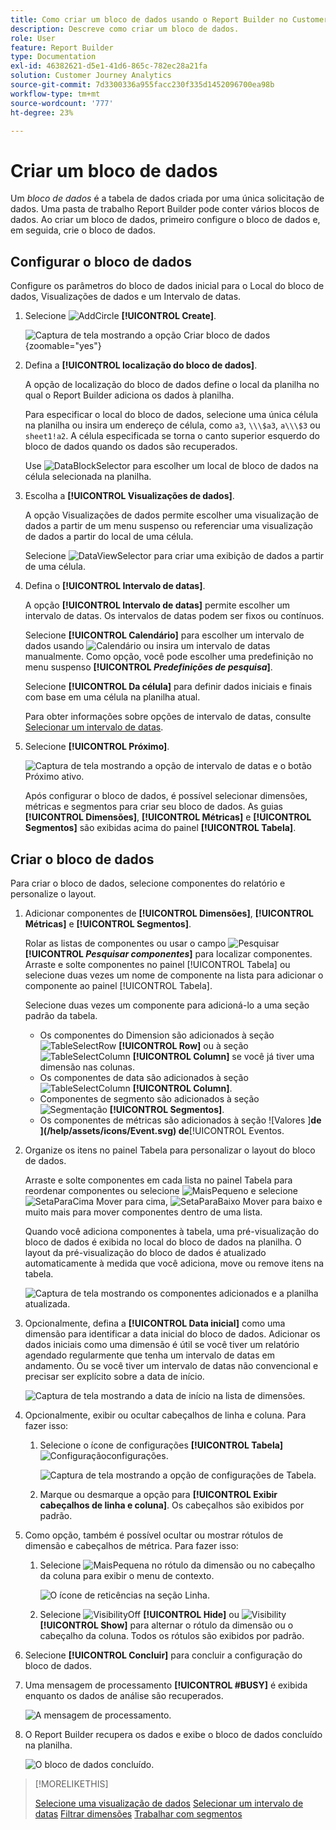 ```yaml
---
title: Como criar um bloco de dados usando o Report Builder no Customer Journey Analytics
description: Descreve como criar um bloco de dados.
role: User
feature: Report Builder
type: Documentation
exl-id: 46382621-d5e1-41d6-865c-782ec28a21fa
solution: Customer Journey Analytics
source-git-commit: 7d3300336a955facc230f335d1452096700ea98b
workflow-type: tm+mt
source-wordcount: '777'
ht-degree: 23%

---
```


# Criar um bloco de dados

Um *bloco de dados* é a tabela de dados criada por uma única solicitação de dados. Uma pasta de trabalho Report Builder pode conter vários blocos de dados. Ao criar um bloco de dados, primeiro configure o bloco de dados e, em seguida, crie o bloco de dados.

## Configurar o bloco de dados

Configure os parâmetros do bloco de dados inicial para o Local do bloco de dados, Visualizações de dados e um Intervalo de datas.

1. Selecione ![AddCircle](/help/assets/icons/AddCircle.svg) **[!UICONTROL Create]**.

   ![Captura de tela mostrando a opção Criar bloco de dados](./assets/create-data-block.png){zoomable="yes"}


1. Defina a **[!UICONTROL localização do bloco de dados]**.

   A opção de localização do bloco de dados define o local da planilha no qual o Report Builder adiciona os dados à planilha.

   Para especificar o local do bloco de dados, selecione uma única célula na planilha ou insira um endereço de célula, como `a3`, `\\\$a3`, `a\\\$3` ou `sheet1!a2`. A célula especificada se torna o canto superior esquerdo do bloco de dados quando os dados são recuperados.

   Use ![DataBlockSelector](/help/assets/icons/DataBlockSelector.svg) para escolher um local de bloco de dados na célula selecionada na planilha.

1. Escolha a **[!UICONTROL Visualizações de dados]**.

   A opção Visualizações de dados permite escolher uma visualização de dados a partir de um menu suspenso ou referenciar uma visualização de dados a partir do local de uma célula.

   Selecione ![DataViewSelector](/help/assets/icons/DataViewSelector.svg) para criar uma exibição de dados a partir de uma célula.

1. Defina o **[!UICONTROL Intervalo de datas]**.

   A opção **[!UICONTROL Intervalo de datas]** permite escolher um intervalo de datas. Os intervalos de datas podem ser fixos ou contínuos.

   Selecione **[!UICONTROL Calendário]** para escolher um intervalo de dados usando ![Calendário](/help/assets/icons/Calendar.svg) ou insira um intervalo de datas manualmente. Como opção, você pode escolher uma predefinição no menu suspenso **[!UICONTROL _Predefinições de pesquisa_]**.

   Selecione **[!UICONTROL Da célula]** para definir dados iniciais e finais com base em uma célula na planilha atual.

   Para obter informações sobre opções de intervalo de datas, consulte [Selecionar um intervalo de datas](select-date-range.md).

1. Selecione **[!UICONTROL Próximo]**.

   ![Captura de tela mostrando a opção de intervalo de datas e o botão Próximo ativo.](./assets/choose_date_data_view3.png)

   Após configurar o bloco de dados, é possível selecionar dimensões, métricas e segmentos para criar seu bloco de dados. As guias **[!UICONTROL Dimensões]**, **[!UICONTROL Métricas]** e **[!UICONTROL Segmentos]** são exibidas acima do painel **[!UICONTROL Tabela]**.

## Criar o bloco de dados

Para criar o bloco de dados, selecione componentes do relatório e personalize o layout.

1. Adicionar componentes de **[!UICONTROL Dimensões]**, **[!UICONTROL Métricas]** e **[!UICONTROL Segmentos]**.

   Rolar as listas de componentes ou usar o campo ![Pesquisar](/help/assets/icons/Search.svg) **[!UICONTROL _Pesquisar componentes_]** para localizar componentes. Arraste e solte componentes no painel [!UICONTROL Tabela] ou selecione duas vezes um nome de componente na lista para adicionar o componente ao painel [!UICONTROL Tabela].

   Selecione duas vezes um componente para adicioná-lo a uma seção padrão da tabela.

   - Os componentes do Dimension são adicionados à seção ![TableSelectRow](/help/assets/icons/TableSelectRow.svg) **[!UICONTROL Row]** ou à seção ![TableSelectColumn](/help/assets/icons/TableSelectColumn.svg) **[!UICONTROL Column]** se você já tiver uma dimensão nas colunas.
   - Os componentes de data são adicionados à seção ![TableSelectColumn](/help/assets/icons/TableSelectColumn.svg) **[!UICONTROL Column]**.
   - Componentes de segmento são adicionados à seção ![Segmentação](/help/assets/icons/Segmentation.svg) **[!UICONTROL Segmentos]**.
   - Os componentes de métricas são adicionados à seção ![Valores ]**de ](/help/assets/icons/Event.svg) de**[!UICONTROL  Eventos.

1. Organize os itens no painel Tabela para personalizar o layout do bloco de dados.

   Arraste e solte componentes em cada lista no painel Tabela para reordenar componentes ou selecione ![MaisPequeno](/help/assets/icons/MoreSmall.svg) e selecione ![SetaParaCima](/help/assets/icons/ArrowUp.svg) Mover para cima, ![SetaParaBaixo](/help/assets/icons/ArrowDown.svg) Mover para baixo e muito mais para mover componentes dentro de uma lista.

   Quando você adiciona componentes à tabela, uma pré-visualização do bloco de dados é exibida no local do bloco de dados na planilha. O layout da pré-visualização do bloco de dados é atualizado automaticamente à medida que você adiciona, move ou remove itens na tabela.

   ![Captura de tela mostrando os componentes adicionados e a planilha atualizada.](./assets/image10.png)


1. Opcionalmente, defina a **[!UICONTROL Data inicial]** como uma dimensão para identificar a data inicial do bloco de dados. Adicionar os dados iniciais como uma dimensão é útil se você tiver um relatório agendado regularmente que tenha um intervalo de datas em andamento. Ou se você tiver um intervalo de datas não convencional e precisar ser explícito sobre a data de início.

   ![Captura de tela mostrando a data de início na lista de dimensões.](./assets/start-date-dimension.png)

1. Opcionalmente, exibir ou ocultar cabeçalhos de linha e coluna. Para fazer isso:

   1. Selecione o ícone de configurações **[!UICONTROL Tabela]** ![Configuração](/help/assets/icons/Setting.svg)configurações.

      ![Captura de tela mostrando a opção de configurações de Tabela.](./assets/table-settings.png)

   1. Marque ou desmarque a opção para **[!UICONTROL Exibir cabeçalhos de linha e coluna]**. Os cabeçalhos são exibidos por padrão.

1. Como opção, também é possível ocultar ou mostrar rótulos de dimensão e cabeçalhos de métrica. Para fazer isso:

   1. Selecione ![MaisPequena](/help/assets/icons/MoreSmall.svg) no rótulo da dimensão ou no cabeçalho da coluna para exibir o menu de contexto.

      ![O ícone de reticências na seção Linha.](./assets/row-heading.png)

   1. Selecione ![VisibilityOff](/help/assets/icons/VisibilityOff.svg) **[!UICONTROL Hide]** ou ![Visibility](/help/assets/icons/Visibility.svg) **[!UICONTROL Show]** para alternar o rótulo da dimensão ou o cabeçalho da coluna. Todos os rótulos são exibidos por padrão.

1. Selecione **[!UICONTROL Concluir]** para concluir a configuração do bloco de dados.

1. Uma mensagem de processamento **[!UICONTROL #BUSY]** é exibida enquanto os dados de análise são recuperados.

   ![A mensagem de processamento.](./assets/image11.png)

1. O Report Builder recupera os dados e exibe o bloco de dados concluído na planilha.

   ![O bloco de dados concluído.](./assets/image12.png)


>[!MORELIKETHIS]
>
>[Selecione uma visualização de dados](select-data-view.md)
>[Selecionar um intervalo de datas](select-date-range.md)
>[Filtrar dimensões](filter-dimensions.md)
>[Trabalhar com segmentos](work-with-filters.md)
>
